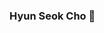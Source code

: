 ### Hyun Seok Cho 👋

<!--
**Software Developer

I'm a full-stack developer hoping to fill this github repository with projects I work on moving forward. Hope you enjoy!

Here are some ideas to get you started:

- 🌱 I’m currently learning Unity and Blender to build little fun games to play with friends and family on Saturday evenings.
This will help me build a reputable portfolio for my dream job of Game Developer :)

- Languages and Tools
<img alig="left" alt="Java" width="30px" style="padding-right:10px;" src="https://github.com/devicons/devicon/tree/v2.15.1/icons/java/java-original.svg"/>
<img alig="left" alt="Java" width="30px" style="padding-right:10px;" src="https://cdn.jsdelivr.net/gh/devicons/devicon/icons/git/git-original.svg"/> 
<img alig="left" alt="Java" width="30px" style="padding-right:10px;" src="https://cdn.jsdelivr.net/gh/devicons/devicon/icons/html5/html5-original.svg"/>
<img alig="left" alt="Java" width="30px" style="padding-right:10px;" src="https://cdn.jsdelivr.net/gh/devicons/devicon/icons/css3/css3-plain.svg"/>
<img alig="left" alt="Java" width="30px" style="padding-right:10px;" src="https://cdn.jsdelivr.net/gh/devicons/devicon/icons/javascript/javascript-original.svg"/>
<img alig="left" alt="Java" width="30px" style="padding-right:10px;" src="https://cdn.jsdelivr.net/gh/devicons/devicon/icons/react/react-original.svg"/> 
<img alig="left" alt="Java" width="30px" style="padding-right:10px;" src="https://cdn.jsdelivr.net/gh/devicons/devicon/icons/node/nodejs-original.svg"/>
<img alig="left" alt="Java" width="30px" style="padding-right:10px;" src="https://github.com/devicons/devicon/blob/v2.15.1/icons/mysql/mysql-original.svg"/>

<br />



- 📫 Email: hschokim12@gmail.com
- Linkedin: <a href="https://www.linkedin/in/hsck98.com">LinkedIn</a>
-->
